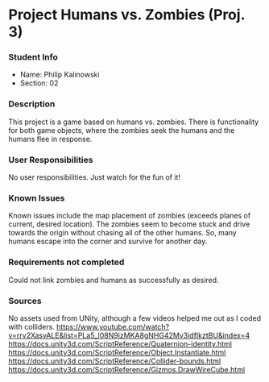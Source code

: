 # Project Humans vs. Zombies (Proj. 3)

### Student Info

-   Name: Philip Kalinowski
-   Section: 02

### Description

This project is a game based on humans vs. zombies. There is functionality for both game objects, where the zombies seek the humans and the humans flee in response.

### User Responsibilities

No user responsibilities. Just watch for the fun of it!

### Known Issues

Known issues include the map placement of zombies (exceeds planes of current, desired location). The zombies seem to become stuck and drive towards the origin without chasing all of the other humans. So, many humans escape into the corner and survive for another day. 

### Requirements not completed

Could not link zombies and humans as successfully as desired.


### Sources

No assets used from UNity, although a few videos helped me out as I coded with colliders.
https://www.youtube.com/watch?v=rrv2XasvALE&list=PLa5_l08N9jzMKA8gNHG42Mv3idfIkztBU&index=4
https://docs.unity3d.com/ScriptReference/Quaternion-identity.html
https://docs.unity3d.com/ScriptReference/Object.Instantiate.html
https://docs.unity3d.com/ScriptReference/Collider-bounds.html
https://docs.unity3d.com/ScriptReference/Gizmos.DrawWireCube.html


